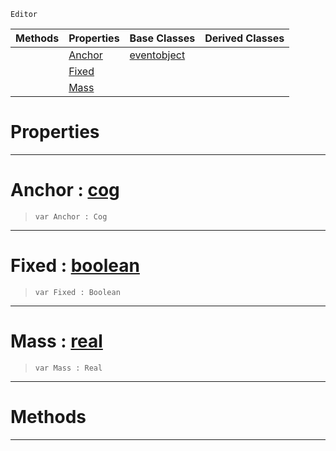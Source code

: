  `Editor`

|Methods|Properties|Base Classes|Derived Classes|
|---|---|---|---|
| |[ Anchor](https://plasmaengine.github.io/PlasmaDocs/Plasma1/C++/code_reference/class_reference/springpointproxy.markdown#anchor-plasma-engine-docum)|[eventobject](https://plasmaengine.github.io/PlasmaDocs/Plasma1/C++/code_reference/class_reference/eventobject.markdown)| |
| |[ Fixed](https://plasmaengine.github.io/PlasmaDocs/Plasma1/C++/code_reference/class_reference/springpointproxy.markdown#fixed-plasma-engine-docume)| | |
| |[ Mass](https://plasmaengine.github.io/PlasmaDocs/Plasma1/C++/code_reference/class_reference/springpointproxy.markdown#mass-plasma-engine-documen)| | |


 #  Properties


---  
 #  Anchor : [cog](https://plasmaengine.github.io/PlasmaDocs/Plasma1/C++/code_reference/class_reference/cog.markdown)

> 
> ``` lang=cpp, name=Lightning
> var Anchor : Cog


---  
 #  Fixed : [boolean](https://plasmaengine.github.io/PlasmaDocs/Plasma1/C++/code_reference/lightning_base_types/boolean.markdown)

> 
> ``` lang=cpp, name=Lightning
> var Fixed : Boolean


---  
 #  Mass : [real](https://plasmaengine.github.io/PlasmaDocs/Plasma1/C++/code_reference/lightning_base_types/real.markdown)

> 
> ``` lang=cpp, name=Lightning
> var Mass : Real


---  
 #  Methods


---  
 

 